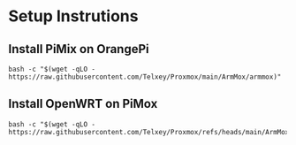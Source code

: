 # Setup Instrutions

## Install PiMix on OrangePi

    bash -c "$(wget -qLO - https://raw.githubusercontent.com/Telxey/Proxmox/main/ArmMox/armmox)"

## Install OpenWRT on PiMox

    bash -c "$(wget -qLO - https://raw.githubusercontent.com/Telxey/Proxmox/refs/heads/main/ArmMox/LXC/OpenWRT)"
